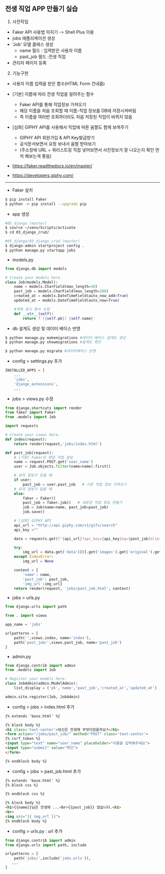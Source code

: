 ## 전생 직업 APP 만들기 실습
1. 사전작업

- Faker API 사용법 익히기 -> Shell Plus 이용
- jobs 애플리케이션 생성
- 'Job' 모델 클래스 생성
	- name 필드 : 입력받은 사용자 이름
	- past_job 필드 :전생 직업
- 관리자 페이지 등록

2. 기능구현

- 사용자 이름 입력을 받은 함수(HTML Form 건네줌)
- [기본] 이름에 따라 전생 직업을 알려주는 함수
	- Faker API를 통해 직업정보 가져오기
	- 해당 이름을 처음 조회할 때 이름-직업 정보를 DB에 저장시켜버림
	- 즉 이름을 여러번 조회하더라도 처음 저장된 직업이 바뀌지 않음
- [심화] GIPHY API를 사용해서 직업에 따른 움짤도 함께 보여주기
	- GIPHY API 회원가입 & API Key발급받기
	- 공식문서보면서 요청 보내서 움짤 받아보기
	- (주소창에 URL + 쿼리스트링 직접 넣어보면서 사진정보가 잘 나오는지 확인 먼저 해보는게 좋음)
	
- https://faker.readthedocs.io/en/master/
- https://developers.giphy.com/

----

- Faker 설치
```bash
$ pip install Faker
$ python -m pip install --upgrade pip
```
- app 생성
```bash
#05_django (master)
$ source ~/venv/Scripts/activate
$ cd 03_django_crud/

#05_django/03_django_crud (master)
$ django-admin startproject config .
$ python manage.py startapp jobs
```

- models.py
```python
from django.db import models

# Create your models here.
class Job(models.Model):    
    name = models.CharField(max_length=40)
    past_job = models.CharField(max_length=200)
    created_at = models.DateTimeField(auto_now_add=True)
    updated_at = models.DateTimeField(auto_now=True)

    #객체 표시 형식 수정
    def __str__(self):
        return f'[{self.pk}] {self.name}'

```

- db 설계도 생성 및 데이터 베이스 반영
```bash
$ python manage.py makemigrations #데이터 베이스 설계도 생성
$ python manage.py showmigrations #설계도 확인

$ python manage.py migrate #데이터베이스 반영
```

- config > settings.py 추가
```python
INSTALLED_APPS = [
    ...
    'jobs',
    'django_extensions',
    ...
```

- jobs > views.py 수정
```python
from django.shortcuts import render
from faker import Faker
from .models import Job

import requests

# Create your views here.
def index(request):
    return render(request,'jobs/index.html')

def past_job(request):
    # [기본] Faker로 랜덤 직업 생성
    name = request.POST.get('user_name')
    user = Job.objects.filter(name=name).first()

    # 유저 정보가 있을 때
    if user:
        past_job = user.past_job   # 기존 직업 정보 가져오기
    # 유저 정보가 없을 때
    else:
        faker = Faker()
        past_job = faker.job()   # 새로운 직업 정보 만들기
        job = Job(name=name, past_job=past_job)
        job.save()

    # [심화] GIPHY API
    api_url = "http://api.giphy.com/v1/gifs/search"
    api_key =""

    data = requests.get(f'{api_url}?api_key={api_key}&q={past_job}&limit=1&lang=ko').json()

    try:
        img_url = data.get('data')[0].get('images').get('original').get('url')
    except IndexError:
        img_url = None

    context = {
        'name': name, 
        'past_job': past_job,
        'img_url':img_url}
    return render(request, 'jobs/past_job.html', context)
```

- jobs > urls.py
```python
from django.urls import path

from . import views

app_name = 'jobs'

urlpatterns = [
    path('',views.index, name='index'), 
    path('past_job/',views.past_job, name='past_job')
]
```
- admin.py
```python
from django.contrib import admin
from .models import Job

# Register your models here.
class JobAdmin(admin.ModelAdmin):
    list_display = ('pk','name','past_job','created_at','updated_at')

admin.site.register(Job, JobAdmin)
```

- config > jobs > index.html 추가
```html
{% extends 'base.html' %}

{% block body %}
<h1 class='text-center'>당신은 전생에 무엇이었을까요?</h1>
<form action="/jobs/past_job/" method="POST" class='text-center'>
{% csrf_token %}
<input type="text" name="user_name" placeholder="이름을 입력해주세요">
<input type="submit" value="확인">
</form>

{% endblock body %}
```

- config > jobs > past_job.html 추가
```html
{% extends 'base.html' %}
{% block css %}

{% endblock css %}

{% block body %}
<h1>{{name}}님은 전생에 ...<br>{{past_job}} 였습니다.<h1>
<br>
<img src="{{ img_url }}">
{% endblock body %}
```

- config > urls.py : url 추가
```python
from django.contrib import admin
from django.urls import path, include

urlpatterns = [
    path('jobs/',include('jobs.urls')),
   ...
]

```



